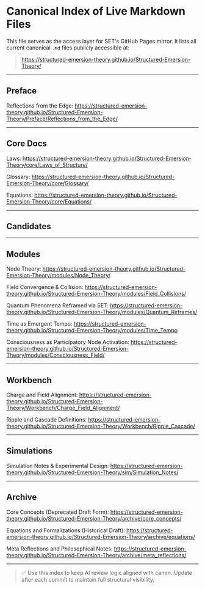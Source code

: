 # Canonical Index of Live Markdown Files

This file serves as the access layer for SET's GitHub Pages mirror. It lists all current canonical `.md` files publicly accessible at:
> https://structured-emersion-theory.github.io/Structured-Emersion-Theory/

---

## Preface
Reflections from the Edge: https://structured-emersion-theory.github.io/Structured-Emersion-Theory/Preface/Reflections_from_the_Edge/

---

## Core Docs
Laws: https://structured-emersion-theory.github.io/Structured-Emersion-Theory/core/Laws_of_Structure/

Glossary: https://structured-emersion-theory.github.io/Structured-Emersion-Theory/core/Glossary/

Equations: https://structured-emersion-theory.github.io/Structured-Emersion-Theory/core/Equations/

---

## Candidates



---

## Modules

Node Theory: https://structured-emersion-theory.github.io/Structured-Emersion-Theory/modules/Node_Theory/

Field Convergence & Collision: https://structured-emersion-theory.github.io/Structured-Emersion-Theory/modules/Field_Collisions/

Quantum Phenomena Reframed via SET: https://structured-emersion-theory.github.io/Structured-Emersion-Theory/modules/Quantum_Reframes/

Time as Emergent Tempo: https://structured-emersion-theory.github.io/Structured-Emersion-Theory/modules/Time_Tempo

Consciousness as Participatory Node Activation: https://structured-emersion-theory.github.io/Structured-Emersion-Theory/modules/Consciousness_Field/


---

## Workbench

Charge and Field Alignment: https://structured-emersion-theory.github.io/Structured-Emersion-Theory/Workbench/Charge_Field_Alignment/

Ripple and Cascade Definitions: https://structured-emersion-theory.github.io/Structured-Emersion-Theory/Workbench/Ripple_Cascade/

---

## Simulations

Simulation Notes & Experimental Design: https://structured-emersion-theory.github.io/Structured-Emersion-Theory/sim/Simulation_Notes/

---

## Archive

Core Concepts (Deprecated Draft Form): https://structured-emersion-theory.github.io/Structured-Emersion-Theory/archive/core_concepts/

Equations and Formalizations (Historical Draft): https://structured-emersion-theory.github.io/Structured-Emersion-Theory/archive/equations/

Meta Reflections and Philosophical Notes: https://structured-emersion-theory.github.io/Structured-Emersion-Theory/archive/meta_reflections/

---

> ✅ Use this index to keep AI review logic aligned with canon. Update after each commit to maintain full structural visibility.
